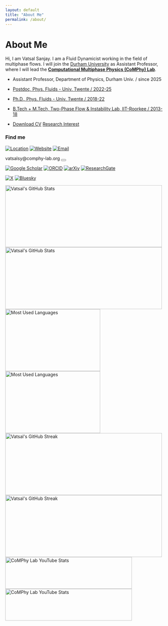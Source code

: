 ```yaml
---
layout: default
title: "About Me"
permalink: /about/
---
```


<script>
  // Check if we're being accessed directly
  if (window.location.pathname === '/about/' || window.location.pathname === '/about') {
    // Redirect to the home page's about section
    window.location.replace("/#about");
  }
</script>

<!-- Fallback content in case JavaScript is disabled -->
# About Me

Hi, I am Vatsal Sanjay. I am a Fluid Dynamicist working in the field of multiphase flows. I will join the [Durham University](https://durham.ac.uk) as Assistant Professor, where I will lead the [**Computational Multiphase Physics (CoMPhy) Lab**](https://comphy-lab.org).

- Assistant Professor, Department of Physics, Durham Univ. / since 2025
- [Postdoc, Phys. Fluids - Univ. Twente / 2022-25](https://pof.tnw.utwente.nl/people/profile/1330)
- [Ph.D., Phys. Fluids - Univ. Twente / 2018-22](https://doi.org/10.3990/1.9789036554077)
- [B.Tech + M.Tech, Two-Phase Flow & Instability Lab, IIT-Roorkee / 2013-18](http://dx.doi.org/10.13140/RG.2.2.22294.04166)

- [<i class="fa-solid fa-download"></i> Download CV](https://raw.githubusercontent.com/VatsalSy/Vatsal_CV/master/Vatsal_CV.pdf) [<i class="fa-solid fa-book"></i> Research Interest](https://comphy-lab.org/research)

### Find me
[![Location](https://img.shields.io/badge/-Physics%20of%20Fluids-4285F4?style=flat&logo=googlemaps&logoColor=white)](https://maps.app.goo.gl/jSTCYnfcndF1uZPV8)
[![Website](https://img.shields.io/badge/-comphy--lab.org-4285F4?style=flat&logo=googlechrome&logoColor=white)](http://www.comphy-lab.org)
[![Email](https://img.shields.io/badge/-mailto:vatsalsy@comphy--lab.org-EA4335?style=flat&logo=gmail&logoColor=white)](mailto:vatsalsy@comphy-lab.org)

<div class="email-container">
    <span class="email-text">vatsalsy@comphy-lab.org</span>
    <button class="copy-btn" onclick="copyEmail(this)" data-text="vatsalsy@comphy-lab.org">
        <i class="fas fa-copy"></i>
    </button>
</div>

[![Google Scholar](https://img.shields.io/badge/-Google%20Scholar-4285F4?style=flat&logo=googlescholar&logoColor=white)](https://scholar.google.com/citations?user=tHb_qZoAAAAJ&hl=nl&oi=ao)
[![ORCID](https://img.shields.io/badge/-ORCID-A6CE39?style=flat&logo=orcid&logoColor=white)](https://orcid.org/0000-0002-4293-6099)
[![arXiv](https://img.shields.io/badge/-arXiv-B31B1B?style=flat&logo=arxiv&logoColor=white)](https://arxiv.org/search/?query=vatsal+sanjay&searchtype=all&source=header)
[![ResearchGate](https://img.shields.io/badge/-ResearchGate-00CCBB?style=flat&logo=researchgate&logoColor=white)](https://www.researchgate.net/profile/Vatsal-Sanjay-2)

[![X](https://img.shields.io/badge/-@VatsalSanjay-000000?style=flat&logo=x&logoColor=white)](https://twitter.com/VatsalSanjay)
[![Bluesky](https://img.shields.io/badge/-@comphy--lab.org-0285FF?style=flat&logo=bluesky&logoColor=white)](https://bsky.app/profile/comphy-lab.org)

<div class="stats-grid">
<a href="https://github.com/comphy-lab" target="_blank" rel="noopener noreferrer" aria-label="Vatsal's GitHub Stats">
  <img class="card-stats-light" alt="Vatsal's GitHub Stats" src="https://cust-github-readme-stats.vercel.app/api?username=comphy-lab&show_icons=true&theme=github_light&hide_border=true&rank_icon=github&bg_color=FFFFFF" loading="lazy" width="495" height="195">
  <img class="card-stats-dark" alt="Vatsal's GitHub Stats" src="https://cust-github-readme-stats.vercel.app/api?username=comphy-lab&show_icons=true&theme=github_dark&hide_border=true&rank_icon=github&bg_color=1A1A1A" loading="lazy" width="495" height="195">
</a>

<a href="https://github.com/comphy-lab" target="_blank" rel="noopener noreferrer" aria-label="Most Used Languages">
  <img class="card-stats-light" alt="Most Used Languages" src="https://cust-github-readme-stats.vercel.app/api/top-langs/?username=comphy-lab&layout=compact&theme=github_light&hide_border=true&bg_color=FFFFFF" loading="lazy" width="300" height="195">
  <img class="card-stats-dark" alt="Most Used Languages" src="https://cust-github-readme-stats.vercel.app/api/top-langs/?username=comphy-lab&layout=compact&theme=github_dark&hide_border=true&bg_color=1A1A1A" loading="lazy" width="300" height="195">
</a>

<a href="https://github.com/comphy-lab" target="_blank" rel="noopener noreferrer" aria-label="Vatsal's GitHub Streak">
  <img class="card-stats-light" alt="Vatsal's GitHub Streak" src="https://github-readme-streak-stats-delta-lovat.vercel.app/?user=comphy-lab&theme=ayu-light&hide_border=true&background=FFFFFF" loading="lazy" width="495" height="195">
  <img class="card-stats-dark" alt="Vatsal's GitHub Streak" src="https://github-readme-streak-stats-delta-lovat.vercel.app/?user=comphy-lab&theme=github-dark-blue&hide_border=true&background=1A1A1A" loading="lazy" width="495" height="195">
</a>

<a href="https://www.youtube.com/@CoMPhyLab" target="_blank" rel="noopener noreferrer" aria-label="CoMPhy Lab YouTube Channel">
  <img class="card-stats-light" alt="CoMPhy Lab YouTube Stats" src="https://cust-youtube-stats-card.vercel.app/api?channelid=UC-eTdHrAM_eQrWOtNLoT19w&theme=buefy&hide_border=true&bg_color=FFFFFF" loading="lazy" width="400" height="100">
  <img class="card-stats-dark" alt="CoMPhy Lab YouTube Stats" src="https://cust-youtube-stats-card.vercel.app/api?channelid=UC-eTdHrAM_eQrWOtNLoT19w&theme=algolia&hide_border=true&bg_color=1A1A1A" loading="lazy" width="400" height="100">
</a>
</div>